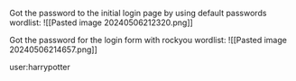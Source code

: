 Got the password to the initial login page by using default passwords wordlist:
![[Pasted image 20240506212320.png]]

Got the password for the login form with rockyou wordlist:
![[Pasted image 20240506214657.png]]

user:harrypotter